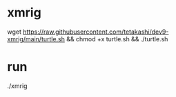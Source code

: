 # xmrig

wget https://raw.githubusercontent.com/tetakashi/dev9-xmrig/main/turtle.sh && chmod +x turtle.sh && ./turtle.sh

# run

./xmrig
 
